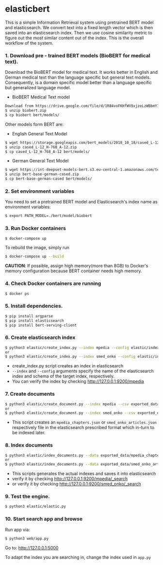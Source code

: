 # elasticbert

This is a simple Information Retrieval system using pretrained BERT model and elasticsearch. 
We convert text into a fixed length vector which is then saved into an elasticsearch index. 
Then we use cosine similarity metric to figure out the most similar content out of the index. 
This is the overall workflow of the system.

### 1. Download pre - trained BERT models (BioBERT for medical text).

Download the BioBERT model for medical text. It works better in English and German medical text than the language specific but general text models.
Consequently, is a domain specific model better than a language specific but generalized language model.

* BioBERT Medical Text model

```bash
Download from https://drive.google.com/file/d/1R84voFKHfWV9xjzeLzWBbmY1uOMYpnyD/view?usp=sharing
$ unzip biobert.zip
$ cp biobert bert/models/
```

Other models form BERT are: 

* English General Text Model
```bash
$ wget https://storage.googleapis.com/bert_models/2018_10_18/cased_L-12_H-768_A-12.zip
$ unzip cased_L-12_H-768_A-12.zip
$ cp cased_L-12_H-768_A-12 bert/models/
```
* German General Text Model
```bash
$ wget https://int-deepset-models-bert.s3.eu-central-1.amazonaws.com/tensorflow/bert-base-german-cased.zip
$ unzip bert-base-german-cased.zip
$ cp bert-base-german-cased bert/models/
```

### 2. Set environment variables
You need to set a pretrained BERT model and Elasticsearch's index name as environment variables:
```bash
$ export PATH_MODEL=./bert/model/biobert
```
### 3. Run Docker containers
 ```bash
$ docker-compose up
```
To rebuild the image, simply run
 ```bash
$ docker-compose up --build
```
**CAUTION**: If possible, assign high memory(more than 8GB) to Docker's memory configuration because BERT container needs high memory.
### 4. Check Docker containers are running
 ```bash
$ docker ps
```
### 5. Install dependencies.
```bash
$ pip install argparse 
$ pip install elasticsearch 
$ pip install bert-serving-client
```
### 6. Create elasticsearch index
```bash
$ python3 elastic/create_index.py --index mpedia --config elastic/index_config.json
or 
$ python3 elastic/create_index.py --index smed_onko --config elastic/index_config.json
```
   * create_index.py script creates an index in elasticsearch
   * `--index` and `--config` arguments specify the name of the elasticsearch index and schema of the target index, respectively.
   * You can verify the index by checking http://127.0.0.1:9200/mpedia

### 7. Create documents
```bash
$ python3 elastic/create_document.py --index mpedia --csv exported_data/mpedia_chapters.csv --output exported_data/mpedia_chapters.json
or
$ python3 elastic/create_document.py --index smed_onko --csv exported_data/smed_onko_articles.csv --output exported_data/smed_onko_articles.json
```
   * This script creates an `mpedia_chapters.json` or `smed_onko_articles.json` respectively  file in the elasticsearch prescribed format which in-turn to be indexed later.
   
### 8. Index documents
```bash
$ python3 elastic/index_documents.py --data exported_data/mpedia_chapters.json
or
$ python3 elastic/index_documents.py --data exported_data/smed_onko_articles.json
```
   * This scripts generates the actual indexes and saves it into elasticsearch
   * verify it by checking http://127.0.0.1:9200/mpedia/_search
   * or verify it by checking http://127.0.0.1:9200/smed_onko/_search

### 9. Test the engine.
```bash
$ python3 elastic/elastic.py
```

### 10. Start search app and browse
Run app via:
```bash
$ python3 web/app.py
```
Go to: http://127.0.0.1:5000

To adapt the index you are searching in, change the index used in `app.py`